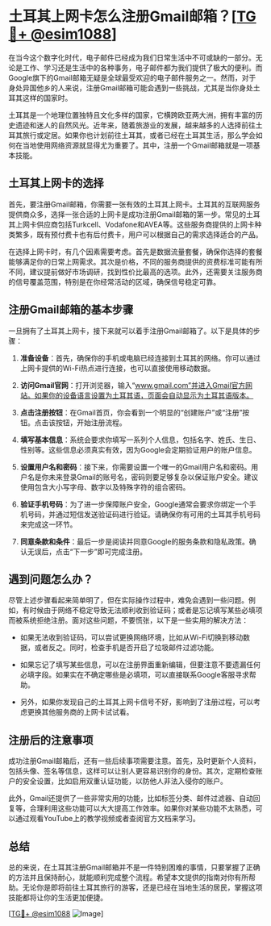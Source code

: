 # 土耳其上网卡怎么注册Gmail邮箱？[[TG💪+ @esim1088](https://t.me/s/esim1088)]

在当今这个数字化时代，电子邮件已经成为我们日常生活中不可或缺的一部分。无论是工作、学习还是生活中的各种事务，电子邮件都为我们提供了极大的便利。而Google旗下的Gmail邮箱无疑是全球最受欢迎的电子邮件服务之一。然而，对于身处异国他乡的人来说，注册Gmail邮箱可能会遇到一些挑战，尤其是当你身处土耳其这样的国家时。

土耳其是一个地理位置独特且文化多样的国家，它横跨欧亚两大洲，拥有丰富的历史遗迹和迷人的自然风光。近年来，随着旅游业的发展，越来越多的人选择前往土耳其旅行或定居。如果你也计划前往土耳其，或者已经在土耳其生活，那么学会如何在当地使用网络资源就显得尤为重要了。其中，注册一个Gmail邮箱就是一项基本技能。

## 土耳其上网卡的选择

首先，要注册Gmail邮箱，你需要一张有效的土耳其上网卡。土耳其的互联网服务提供商众多，选择一张合适的上网卡是成功注册Gmail邮箱的第一步。常见的土耳其上网卡供应商包括Turkcell、Vodafone和AVEA等。这些服务商提供的上网卡种类繁多，既有预付费卡也有后付费卡，用户可以根据自己的需求选择适合的产品。

在选择上网卡时，有几个因素需要考虑。首先是数据流量套餐，确保你选择的套餐能够满足你的日常上网需求。其次是价格，不同的服务商提供的资费标准可能有所不同，建议提前做好市场调研，找到性价比最高的选项。此外，还需要关注服务商的信号覆盖范围，特别是在你经常活动的区域，确保信号稳定可靠。

## 注册Gmail邮箱的基本步骤

一旦拥有了土耳其上网卡，接下来就可以着手注册Gmail邮箱了。以下是具体的步骤：

1. **准备设备**：首先，确保你的手机或电脑已经连接到土耳其的网络。你可以通过上网卡提供的Wi-Fi热点进行连接，也可以直接使用移动数据。

2. **访问Gmail官网**：打开浏览器，输入“www.gmail.com”并进入Gmail官方网站。如果你的设备语言设置为土耳其语，页面会自动显示为土耳其语版本。

3. **点击注册按钮**：在Gmail首页，你会看到一个明显的“创建账户”或“注册”按钮。点击该按钮，开始注册流程。

4. **填写基本信息**：系统会要求你填写一系列个人信息，包括名字、姓氏、生日、性别等。这些信息必须真实有效，因为Google会定期验证用户的账户信息。

5. **设置用户名和密码**：接下来，你需要设置一个唯一的Gmail用户名和密码。用户名是你未来登录Gmail的账号名，密码则要足够复杂以保证账户安全。建议使用包含大小写字母、数字以及特殊字符的组合密码。

6. **验证手机号码**：为了进一步保障账户安全，Google通常会要求你绑定一个手机号码，并通过短信发送验证码进行验证。请确保你有可用的土耳其手机号码来完成这一环节。

7. **同意条款和条件**：最后一步是阅读并同意Google的服务条款和隐私政策。确认无误后，点击“下一步”即可完成注册。

## 遇到问题怎么办？

尽管上述步骤看起来简单明了，但在实际操作过程中，难免会遇到一些问题。例如，有时候由于网络不稳定导致无法顺利收到验证码；或者是忘记填写某些必填项而被系统拒绝注册。面对这些问题，不要慌张，以下是一些实用的解决方法：

- 如果无法收到验证码，可以尝试更换网络环境，比如从Wi-Fi切换到移动数据，或者反之。同时，检查手机是否开启了垃圾邮件过滤功能。
  
- 如果忘记了填写某些信息，可以在注册界面重新编辑，但要注意不要遗漏任何必填字段。如果实在不确定哪些是必填项，可以直接联系Google客服寻求帮助。

- 另外，如果你发现自己的土耳其上网卡信号不好，影响到了注册过程，可以考虑更换其他服务商的上网卡试试看。

## 注册后的注意事项

成功注册Gmail邮箱后，还有一些后续事项需要注意。首先，及时更新个人资料，包括头像、签名等信息，这样可以让别人更容易识别你的身份。其次，定期检查账户的安全设置，比如启用双重认证功能，以防他人非法入侵你的账户。

此外，Gmail还提供了一些非常实用的功能，比如标签分类、邮件过滤器、自动回复等，合理利用这些功能可以大大提高工作效率。如果你对某些功能不太熟悉，可以通过观看YouTube上的教学视频或者查阅官方文档来学习。

## 总结

总的来说，在土耳其注册Gmail邮箱并不是一件特别困难的事情，只要掌握了正确的方法并且保持耐心，就能顺利完成整个流程。希望本文提供的指南对你有所帮助。无论你是即将前往土耳其旅行的游客，还是已经在当地生活的居民，掌握这项技能都将让你的生活更加便捷。

[[TG💪+ @esim1088](https://t.me/s/esim1088) ![Image](https://i.postimg.cc/4NQfJmqS/Snipaste-2025-05-13-00-14-12.png)]